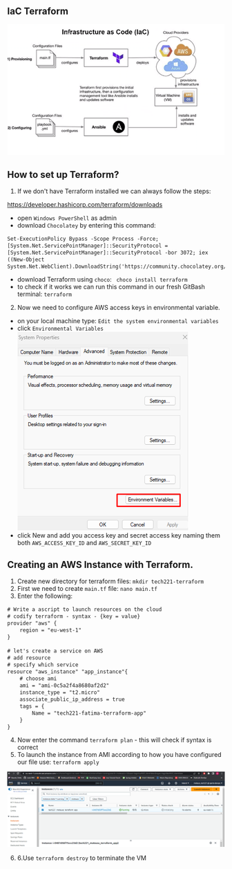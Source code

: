 IaC Terraform
-

![IaC.png](file%2FIaC.png)

## How to set up Terraform?

1. If we don't have Terraform installed we can always follow the steps:

https://developer.hashicorp.com/terraform/downloads

- open `Windows PowerShell` as admin
- download `Chocolatey` by entering this command:
```commandline
Set-ExecutionPolicy Bypass -Scope Process -Force; [System.Net.ServicePointManager]::SecurityProtocol = [System.Net.ServicePointManager]::SecurityProtocol -bor 3072; iex ((New-Object System.Net.WebClient).DownloadString('https://community.chocolatey.org/install.ps1'))
```
- download Terraform using `choco`: ` choco install terraform`
- to check if it works we can run this command in our fresh GitBash terminal: `terraform`

2. Now we need to configure AWS access keys in environmental variable.

- on your local machine type: `Edit the system environmental variables`
- click `Environmental Variables`
![env_var.png](file%2Fenv_var.png)
- click New and add you access key and secret access key naming them both `AWS_ACCESS_KEY_ID` and `AWS_SECRET_KEY_ID`

## Creating an AWS Instance with Terraform.

1. Create new directory for terraform files: `mkdir tech221-terraform`
2. First we need to create `main.tf` file: `nano main.tf`
3. Enter the following:
```commandline
# Write a ascript to launch resources on the cloud 
# codify terraform - syntax - {key = value}
provider "aws" {
    region = "eu-west-1"
}

# let's create a service on AWS
# add resource
# specify which service
resource "aws_instance" "app_instance"{
    # choose ami
    ami = "ami-0c5a2f4a8680af2d2"
    instance_type = "t2.micro"
    associate_public_ip_address = true
    tags = {
        Name = "tech221-fatima-terraform-app"
    }
}

```
4. Now enter the command `terraform plan` - this will check if syntax is correct
5. To launch the instance from AMI according to how you have configured our file use: `terraform apply`

![instance_running.png](file%2Finstance_running.png)

6. 6.Use `terraform destroy` to terminate the VM


















